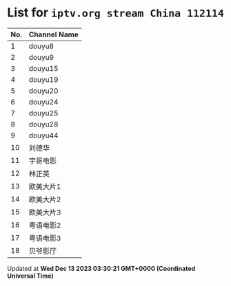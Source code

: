 # List for `iptv.org stream China 112114`

| No.  | Channel Name |
| --- | ------------ |
| 1 | douyu8 |
| 2 | douyu9 |
| 3 | douyu15 |
| 4 | douyu19 |
| 5 | douyu20 |
| 6 | douyu24 |
| 7 | douyu25 |
| 8 | douyu28 |
| 9 | douyu44 |
| 10 | 刘德华 |
| 11 | 宇哥电影 |
| 12 | 林正英 |
| 13 | 欧美大片1 |
| 14 | 欧美大片2 |
| 15 | 欧美大片3 |
| 16 | 粤语电影2 |
| 17 | 粤语电影3 |
| 18 | 贝爷影厅 |

Updated at **Wed Dec 13 2023 03:30:21 GMT+0000 (Coordinated Universal Time)**
